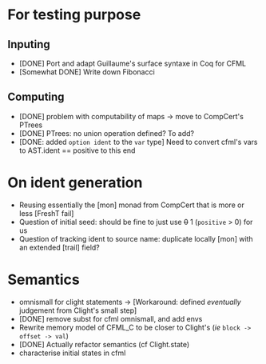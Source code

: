 # For testing purpose

## Inputing
- [DONE] Port and adapt Guillaume's surface syntaxe in Coq for CFML
- [Somewhat DONE] Write down Fibonacci

## Computing
- [DONE] problem with computability of maps -> move to CompCert's PTrees
- [DONE] PTrees: no union operation defined? To add?
- [DONE: added `option ident` to the `var` type] Need to convert
  cfml's vars to AST.ident == positive to this end

# On ident generation
- Reusing essentially the [mon] monad from CompCert that is more or less [FreshT fail]
- Question of initial seed: should be fine to just use ~~0~~ 1
  (`positive` > 0) for us
- Question of tracking ident to source name: duplicate locally [mon]
  with an extended [trail] field?

# Semantics

- omnismall for clight statements -> [Workaround: defined *eventually*
  judgement from Clight's small step]
- [DONE] remove subst for cfml omnismall, and add envs
- Rewrite memory model of CFML_C to be closer to Clight's
  (*ie* `block -> offset -> val`)
- [DONE] Actually refactor semantics (cf Clight.state)
- characterise initial states in cfml
